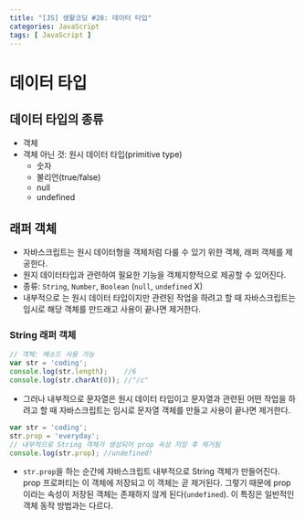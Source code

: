 ```yaml
---
title: "[JS] 생활코딩 #28: 데이터 타입"
categories: JavaScript
tags: [ JavaScript ]
---
```


# 데이터 타입

## 데이터 타입의 종류

- 객체
- 객체 아닌 것: 원시 데이터 타입(primitive type)
  - 숫자
  - 불리언(true/false)
  - null
  - undefined



## 래퍼 객체

- 자바스크립트는 원시 데이터형을 객체처럼 다룰 수 있기 위한 객체, 래퍼 객체를 제공한다.
- 원지 데이터타입과 관련하여 필요한 기능을 객체지향적으로 제공할 수 있어진다. 
- 종류: `String`, `Number`, `Boolean` (`null`, `undefined` X)
- 내부적으로 는 원시 데이터 타입이지만 관련된 작업을 하려고 할 때 자바스크립트는 임시로 해당 객체를 만드래고 사용이 끝나면 제거한다.



### String 래퍼 객체

```js
// 객체: 메소드 사용 가능
var str = 'coding';
console.log(str.length);    //6
console.log(str.charAt(0)); //"/c"
```

- 그러나 내부적으로 문자열은 원시 데이터 타입이고 문자열과 관련된 어떤 작업을 하려고 할 때 자바스크립트는 임시로 문자열 객체를 만들고 사용이 끝나면 제거한다. 

```js
var str = 'coding';
str.prop = 'everyday'; 
// 내부적으로 String 객체가 생성되어 prop 속성 저장 후 제거됨
console.log(str.prop); //undefined!
```

- `str.prop`을 하는 순간에 자바스크립트 내부적으로 String 객체가 만들어진다. prop 프로퍼티는 이 객체에 저장되고 이 객체는 곧 제거된다. 그렇기 때문에 prop이라는 속성이 저장된 객체는 존재하지 않게 된다(`undefined`). 이 특징은 일반적인 객체 동작 방법과는 다르다.

